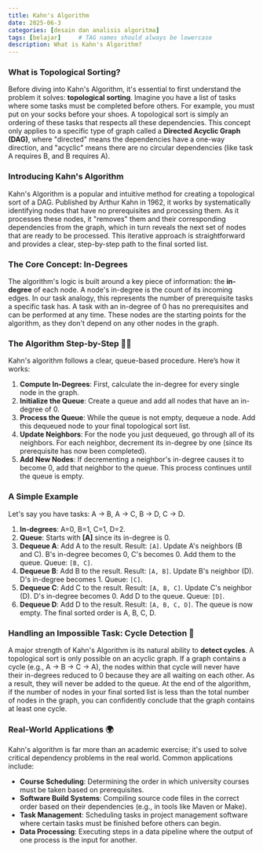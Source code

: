 ```yaml
---
title: Kahn's Algorithm
date: 2025-06-3
categories: [desain dan analisis algoritma]
tags: [belajar]     # TAG names should always be lowercase
description: What is Kahn's Algorithm?
---
```



### What is Topological Sorting?
Before diving into Kahn's Algorithm, it's essential to first understand the problem it solves: **topological sorting**. 
Imagine you have a list of tasks where some tasks must be completed before others. For example, you must put on 
your socks before your shoes. A topological sort is simply an ordering of these tasks that respects all these 
dependencies. This concept only applies to a specific type of graph called a **Directed Acyclic Graph (DAG)**, 
where "directed" means the dependencies have a one-way direction, and "acyclic" means there are no circular 
dependencies (like task A requires B, and B requires A).


### Introducing Kahn's Algorithm
Kahn's Algorithm is a popular and intuitive method for creating a topological sort of a DAG. Published by Arthur 
Kahn in 1962, it works by systematically identifying nodes that have no prerequisites and processing them. As it 
processes these nodes, it "removes" them and their corresponding dependencies from the graph, which in turn 
reveals the next set of nodes that are ready to be processed. This iterative approach is straightforward and 
provides a clear, step-by-step path to the final sorted list.


### The Core Concept: In-Degrees
The algorithm's logic is built around a key piece of information: the **in-degree** of each node. A node's 
in-degree is the count of its incoming edges. In our task analogy, this represents the number of prerequisite 
tasks a specific task has. A task with an in-degree of 0 has no prerequisites and can be performed at any time. 
These nodes are the starting points for the algorithm, as they don't depend on any other nodes in the graph.


### The Algorithm Step-by-Step 🚶‍♂️
Kahn's algorithm follows a clear, queue-based procedure. Here’s how it works:
1.  **Compute In-Degrees**: First, calculate the in-degree for every single node in the graph.
2.  **Initialize the Queue**: Create a queue and add all nodes that have an in-degree of 0.
3.  **Process the Queue**: While the queue is not empty, dequeue a node. Add this dequeued node to your final topological sort list.
4.  **Update Neighbors**: For the node you just dequeued, go through all of its neighbors. For each neighbor, decrement its in-degree by one (since its prerequisite has now been completed).
5.  **Add New Nodes**: If decrementing a neighbor's in-degree causes it to become 0, add that neighbor to the queue.
This process continues until the queue is empty.


### A Simple Example
Let's say you have tasks: A → B, A → C, B → D, C → D.
1.  **In-degrees**: A=0, B=1, C=1, D=2.
2.  **Queue**: Starts with **[A]** since its in-degree is 0.
3.  **Dequeue A**: Add A to the result. Result: `[A]`. Update A's neighbors (B and C). B's in-degree becomes 0, C's becomes 0. Add them to the queue. Queue: `[B, C]`.
4.  **Dequeue B**: Add B to the result. Result: `[A, B]`. Update B's neighbor (D). D's in-degree becomes 1. Queue: `[C]`.
5.  **Dequeue C**: Add C to the result. Result: `[A, B, C]`. Update C's neighbor (D). D's in-degree becomes 0. Add D to the queue. Queue: `[D]`.
6.  **Dequeue D**: Add D to the result. Result: `[A, B, C, D]`. The queue is now empty. The final sorted order is A, B, C, D.


### Handling an Impossible Task: Cycle Detection 🔄
A major strength of Kahn's Algorithm is its natural ability to **detect cycles**. A topological sort is only 
possible on an acyclic graph. If a graph contains a cycle (e.g., A → B → C → A), the nodes within that cycle will 
never have their in-degrees reduced to 0 because they are all waiting on each other. As a result, they will never 
be added to the queue. At the end of the algorithm, if the number of nodes in your final sorted list is less than 
the total number of nodes in the graph, you can confidently conclude that the graph contains at least one cycle.


### Real-World Applications 🌍
Kahn's algorithm is far more than an academic exercise; it's used to solve critical dependency problems in the real world. Common applications include:
* **Course Scheduling**: Determining the order in which university courses must be taken based on prerequisites.
* **Software Build Systems**: Compiling source code files in the correct order based on their dependencies (e.g., in tools like Maven or Make).
* **Task Management**: Scheduling tasks in project management software where certain tasks must be finished before others can begin.
* **Data Processing**: Executing steps in a data pipeline where the output of one process is the input for another.